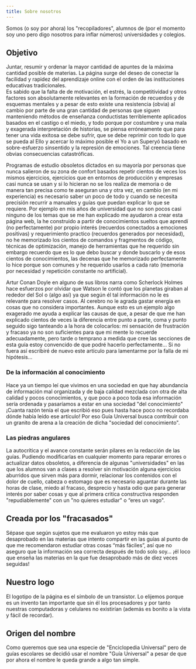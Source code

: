 ```yaml
---
title: Sobre nosotros
---
```


Somos (o soy por ahora) los "recopiladores", alumnos de (por el momento soy uno pero digo nosotros para inflar números) universidades y colegios.

## Objetivo

Juntar, resumir y ordenar la mayor cantidad de apuntes de la máxima cantidad posible de materias.
La página surge del deseo de conectar la facilidad y rapidez del aprendizaje online con el orden de las instituciones educativas tradicionales.\
Es sabido que la falta de de  motivación, el estrés, la competitividad y otros factores son absolutamente relevantes en la formación de recuerdos y de esquemas mentales y a pesar de esto existe una resistencia (obvia) al cambio por parte de una gran cantidad de personas que siguen manteniendo métodos de enseñanza conductistas terriblemente aplicados basados en el castigo o el miedo, y todo porque por costumbre y una mala y exagerada interpretación de historias, se piensa erróneamente que para tener una vida exitosa se debe sufrir, que se debe reprimir con todo lo que se pueda al Ello y acercar lo máximo posible el Yo a un Superyó basado en sobre-esfuerzo sinsentido y la represión de emociones. Tal creencia tiene obvias consecuencias catastróficas. 

Programas de estudio obsoletos dictados en su mayoría por personas que nunca salieron de su zona de confort basados repetir cientos de veces los mismos ejercicios, ejercicios que en entornos de producción y empresas casi nunca se usan y si lo hicieran no se los realiza de memoria o de manera tan precisa como te aseguran una y otra vez, en cambio (en mi experiencia) es necesario saber un poco de todo y cuando se necesita precisión recurrir a manuales y guías que puedan explicar lo que se requiere. Por ejemplo en mis años de universidad que no son pocos casi ninguno de los temas que se me han explicado me ayudaron a crear esta página web, la he construido a partir de conocimientos sueltos que aprendí (no perfectamente) por propio interés (recuerdos conectados a emociones positivas) y requerimiento practico (recuerdos generados por necesidad), no he memorizado los cientos de comandos y fragmentos de código, técnicas de optimización, manejo de herramientas que he requerido sin embargo recuerdo que es lo que debo buscar y donde buscarlo y de esos cientos de conocimientos, las decenas que he memorizado perfectamente lo hice porque son comunes y he requerido usarlos a cada rato (memoria por necesidad y repetición constante no artificial). 

Artur Conan Doyle en alguno de sus libros narra como Scherlock Holmes hace esfuerzos por olvidar que Watson le contó que los planetas giraban al rededor del Sol o (algo así) ya que según él tal información no le es relevante para resolver casos. Al cerebro no le agrada gastar energía en cosas que no considera importantes. Aunque esto es un ejemplo algo exagerado me ayuda a explicar las causas de que, a pesar de que me han explicado cientos de veces la diferencia entre punto a parte, coma y punto seguido sigo tanteando a la hora de colocarlos: mi sensación de frustración y fracaso ya no son suficientes para que mi mente lo recuerde adecuadamente, pero tarde o temprano a medida que cree las secciones de esta guía estoy convencido de que podré hacerlo perfectamente… Si no fuera así escribiré de nuevo este artículo para lamentarme por la falla de mi hipótesis...

### De la información al conocimiento

Hace ya un tiempo leí que vivimos en una sociedad en que hay abundancia de información mal organizada y de baja calidad mezclada con otra de alta calidad y pocos conocimientos, y que poco a poco toda esa información sería ordenada y pasaríamos a estar en una sociedad "del conocimiento" ¡Cuanta razón tenía el que escribió eso pues hasta hace poco no recordaba dónde había leído ese artículo! Por eso Guía Universal busca contribuir con un granito de arena a la creación de dicha "sociedad del conocimiento".

### Las piedras angulares

La autocrítica y el avance constante serán pilares en la redacción de las guías. Pudiendo modificarlas en cualquier momento para reparar errores o actualizar datos obsoletos, a diferencia de algunas "universidades" en las que los alumnos van a clases a resolver sin motivación alguna ejercicios aburridos que sirven más para dormir, relacionar los contenidos con el dolor de cuello, cabeza o estomago que es necesario aguantar durante las horas de clase, miedo al fracaso, desprecio y hasta odio que para generar interés por saber cosas y que al primera critica constructiva responden "repudiablemente" con un "no quieres estudiar" o “eres un vago".

## Creada por los "fracasados"

Sépase que según sujetos que me evaluaron yo estoy más que desaprobado en las materias que intento compartir en las guías al punto de que me recomendaron estudiar otras cosas “más fáciles”, así que no aseguro que la información sea correcta después de todo solo soy… ¡él loco que enseña las materias en la que fue desaprobado más de diez veces seguidas!

## Nuestro logo

El logotipo de la página es el símbolo de un transistor. Lo elijemos porque es un invento tan importante que sin él los procesadores y por tanto nuestras computadoras y celulares no existirían (además es bonito a la vista y fácil de recordar).

## Origen del nombre

Como queremos que sea una especie de "Enciclopedia Universal" pero de guías escolares se decidió usar el nombre "Guía Universal" a pesar de que por ahora el nombre le queda grande a algo tan simple.
